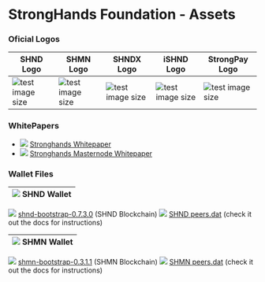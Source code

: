# StrongHands Foundation - Assets

### Oficial Logos

SHND Logo | SHMN Logo | SHNDX Logo | iSHND Logo| StrongPay Logo
------------ | ------------- | ------------- | ------------- | -------------
![test image size](https://raw.githubusercontent.com/stronghands-oficial/assets/main/shnd-logo.svg) | ![test image size](https://raw.githubusercontent.com/stronghands-oficial/assets/main/shmn-logo.svg)| ![test image size](https://raw.githubusercontent.com/stronghands-oficial/assets/main/shndx-logo.svg) | ![test image size](https://raw.githubusercontent.com/stronghands-oficial/assets/main/ishnd-logo.svg)|![test image size](https://raw.githubusercontent.com/stronghands-oficial/assets/main/strongpay-logo.svg)


### WhitePapers

* [<img src="https://github.com/alexorbit/stronghands-website/blob/main/images/pdf-file.png?raw=true">](https://github.com/stronghands-oficial/assets/blob/main/shnd-whitepaper1.0.pdf) [Stronghands Whitepaper](https://github.com/stronghands-oficial/assets/blob/main/shnd-whitepaper1.0.pdf)
* [<img src="https://github.com/alexorbit/stronghands-website/blob/main/images/pdf-file.png?raw=true">](https://github.com/stronghands-oficial/assets/blob/main/shmn-whitepaper1.0.pdf) [Stronghands Masternode Whitepaper](https://github.com/stronghands-oficial/assets/blob/main/shmn-whitepaper1.0.pdf)

### Wallet Files

 | <img src="https://res.cloudinary.com/broadtel/image/upload/c_scale,w_16/v1609271912/stronghands.info/shnd-logo.png"> SHND Wallet
 | ------------- 
[<img src="https://github.com/alexorbit/stronghands-website/blob/main/images/dat.png?raw=true">](https://github.com/stronghands-oficial/assets/raw/main/shnd-peers.dat)  [shnd-bootstrap-0.7.3.0](https://github.com/stronghands-oficial/assets/releases/tag/shnd-bootstrap-0.7.3.0) (SHND Blockchain)
[<img src="https://github.com/alexorbit/stronghands-website/blob/main/images/dat.png?raw=true">](https://github.com/stronghands-oficial/assets/raw/main/shnd-peers.dat) [SHND peers.dat](https://github.com/stronghands-oficial/assets/raw/main/shnd-peers.dat) (check it out the docs for instructions)

 | <img src="https://res.cloudinary.com/broadtel/image/upload/c_scale,w_16/v1609271911/stronghands.info/shmn-logo.png"> SHMN Wallet
 | ------------- 
[<img src="https://github.com/alexorbit/stronghands-website/blob/main/images/dat.png?raw=true">](#)  [shmn-bootstrap-0.3.1.1](https://github.com/stronghands-official/assets/releases/download/shnd-bootstrap-0.7.3.0/SHMN-Bootstrap-ver0.3.1.1.zip) (SHMN Blockchain)
[<img src="https://github.com/alexorbit/stronghands-website/blob/main/images/dat.png?raw=true">](https://github.com/stronghands-oficial/assets/raw/main/shmn-peers.dat) [SHMN peers.dat](https://github.com/stronghands-oficial/assets/raw/main/shmn-peers.dat) (check it out the docs for instructions)
